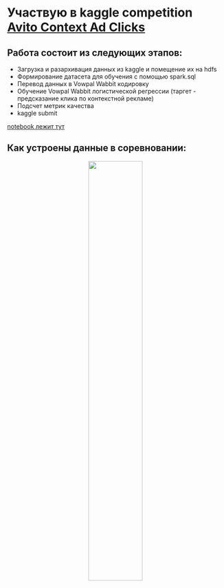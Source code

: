 # Участвую в kaggle competition [Avito Context Ad Clicks](https://www.kaggle.com/c/avito-context-ad-clicks)

## Работа состоит из следующих этапов:
- Загрузка и разархивация данных из kaggle и помещение их на hdfs
- Формирование датасета для обучения с помощью spark.sql
- Перевод данных в Vowpal Wabbit кодировку
- Обучение Vowpal Wabbit логистической регрессии (таргет - предсказание клика по контекстной рекламе)
- Подсчет метрик качества
- kaggle submit

[notebook лежит тут](https://github.com/Blausher/show/blob/main/avito_click_prediction/click_prediction_notebook.ipynb)

## Как устроены данные в соревновании:
<p align="center">
  <img src="https://storage.googleapis.com/kaggle-media/competitions/kaggle/4438/media/DB_schema.png" width="50%"/>
</p>
